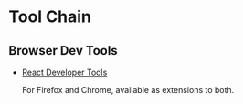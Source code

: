 # Tool Chain

## Browser Dev Tools

* [React Developer Tools][BDT.1]

  For Firefox and Chrome, available as extensions to both.

[BDT.1]: https://github.com/facebook/react-devtools
